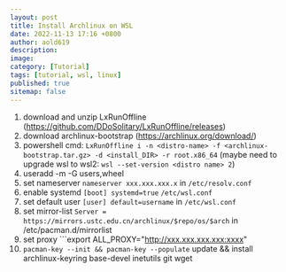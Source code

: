 ```yaml
---
layout: post
title: Install Archlinux on WSL
date: 2022-11-13 17:16 +0800
author: aold619
description:
image:
category: [Tutorial]
tags: [tutorial, wsl, linux]
published: true
sitemap: false
---
```


1. download and unzip LxRunOffline (https://github.com/DDoSolitary/LxRunOffline/releases)
2. download archlinux-bootstrap (https://archlinux.org/download/)
3. powershell cmd: ```LxRunOffline i -n <distro-name> -f <archlinux-bootstrap.tar.gz> -d <install_DIR> -r root.x86_64``` (maybe need to upgrade wsl to wsl2: ```wsl --set-version <distro name> 2```)
4. useradd -m -G users,wheel <username>
5. set nameserver ```nameserver xxx.xxx.xxx.x``` in ```/etc/resolv.conf```
6. enable systemd ```[boot] systemd=true``` ```/etc/wsl.conf```
7. set default user ```[user] default=username``` in ```/etc/wsl.conf```
8. set mirror-list ```Server = https://mirrors.ustc.edu.cn/archlinux/$repo/os/$arch``` in /etc/pacman.d/mirrorlist
9. set proxy ```export ALL_PROXY="http://xxx.xxx.xxx.xxx:xxxx"
10. ```pacman-key --init && pacman-key --populate``` update && install archlinux-keyring base-devel inetutils git wget
